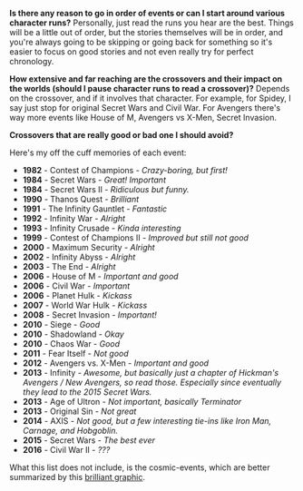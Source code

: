 **Is there any reason to go in order of events or can I start around various character runs?**
Personally, just read the runs you hear are the best. Things will be a little out of order, but the stories themselves will be in order, and you're always going to be skipping or going back for something so it's easier to focus on good stories and not even really try for perfect chronology.

**How extensive and far reaching are the crossovers and their impact on the worlds (should I pause character runs to read a crossover)?**
Depends on the crossover, and if it involves that character. For example, for Spidey, I say just stop for original Secret Wars and Civil War. For Avengers there's way more events like House of M, Avengers vs X-Men, Secret Invasion.

**Crossovers that are really good or bad one I should avoid?**

Here's my off the cuff memories of each event:

* **1982** - Contest of Champions - *Crazy-boring, but first!*
* **1984** - Secret Wars - *Great! Important*
* **1984** - Secret Wars II - *Ridiculous but funny.*
* **1990** - Thanos Quest - *Brilliant*
* **1991** - The Infinity Gauntlet - *Fantastic*
* **1992** - Infinity War - *Alright*
* **1993** - Infinity Crusade - *Kinda interesting*
* **1999** - Contest of Champions II - *Improved but still not good*
* **2000** - Maximum Security - *Alright*
* **2002** - Infinity Abyss - *Alright*
* **2003** - The End - *Alright*
* **2006** - House of M - *Important and good*
* **2006** - Civil War - *Important*
* **2006** - Planet Hulk - *Kickass*
* **2007** - World War Hulk - *Kickass*
* **2008** - Secret Invasion - *Important!*
* **2010** - Siege - *Good*
* **2010** - Shadowland - *Okay*
* **2010** - Chaos War - *Good*
* **2011** - Fear Itself - *Not good*
* **2012** - Avengers vs. X-Men - *Important and good*
* **2013** - Infinity - *Awesome, but basically just a chapter of Hickman's Avengers / New Avengers, so read those. Especially since eventually they lead to the 2015 Secret Wars.*
* **2013** - Age of Ultron - *Not important, basically Terminator*
* **2013** - Original Sin - *Not great*
* **2014** - AXIS - *Not good, but a few interesting tie-ins like Iron Man, Carnage, and Hobgoblin.*
* **2015** - Secret Wars - *The best ever*
* **2016** - Civil War II - *???*

What this list does not include, is the cosmic-events, which are better summarized by this [brilliant graphic](http://i.imgur.com/N7OXfyI.jpg).
